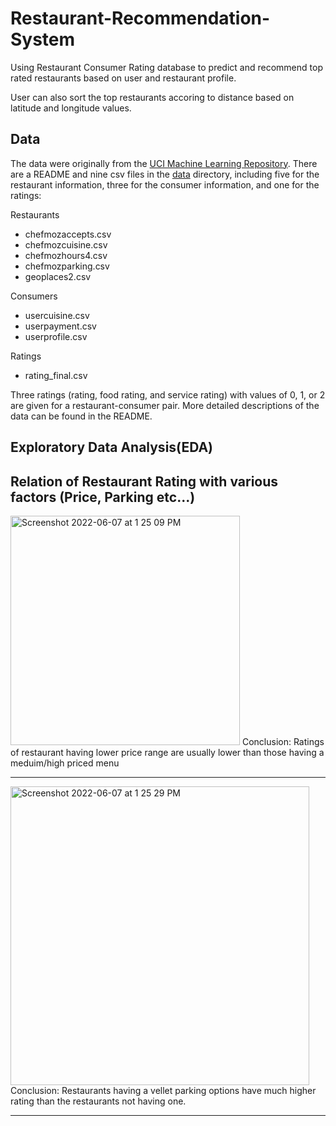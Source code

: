 # Restaurant-Recommendation-System
Using Restaurant Consumer Rating database to predict and recommend top rated restaurants based on user and restaurant profile.

User can also sort the top restaurants accoring to distance based on latitude and longitude values.


## Data
The data were originally from the [UCI Machine Learning Repository](https://archive.ics.uci.edu/ml/datasets/Restaurant+%26+consumer+data). There are a README and nine csv files in the [data](data/) directory, including five for the restaurant information, three for the consumer information, and one for the ratings:

Restaurants
- chefmozaccepts.csv
- chefmozcuisine.csv
- chefmozhours4.csv
- chefmozparking.csv
- geoplaces2.csv

Consumers
- usercuisine.csv
- userpayment.csv
- userprofile.csv

Ratings
- rating_final.csv

Three ratings (rating, food rating, and service rating) with values of 0, 1, or 2 are given for a restaurant-consumer pair. More detailed descriptions of the data can be found in the README.

## Exploratory Data Analysis(EDA)

## Relation of Restaurant Rating with various factors (Price, Parking etc...)

<img width="367" alt="Screenshot 2022-06-07 at 1 25 09 PM" src="https://user-images.githubusercontent.com/34760210/172327046-11a72b02-67cd-4c0f-ae19-b8a63dc0193d.png">
Conclusion: Ratings of restaurant having lower price range are usually lower than those having a meduim/high priced menu

***
<img width="478" alt="Screenshot 2022-06-07 at 1 25 29 PM" src="https://user-images.githubusercontent.com/34760210/172327107-4055e35b-8ca7-4c49-9f2e-b63eab6dbb86.png">
Conclusion: Restaurants having a vellet parking options have much higher rating than the restaurants not having one.

***



